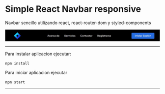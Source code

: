 # Simple React Navbar responsive

Navbar sencillo utilizando react, react-router-dom y styled-components 

![Test](preview.JPG)

------

Para instalar aplicacion ejecutar:

```
npm install
```

Para iniciar aplicacion ejecutar

```
npm start
```

------

